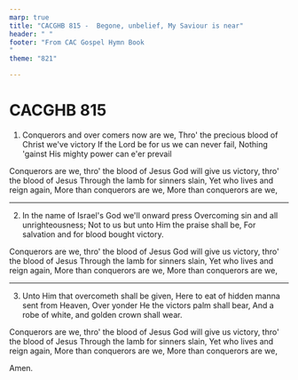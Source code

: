 ```yaml
---
marp: true
title: "CACGHB 815 -  Begone, unbelief, My Saviour is near"
header: " "
footer: "From CAC Gospel Hymn Book 
"
theme: "821"

---
```


<style>
    :root {
        font-size: 1.9emem;
    }


	section {
		display: grid;
		grid-template-columns: 1fr 1fr;
		gap: 1.2em;

		place-items: center start
	}

	section :is(h1,h2, h3) {
		grid-column: span 2;
	 }
</style>

# CACGHB 815

1. Conquerors and over comers now are we,
	Thro' the precious blood of Christ we've victory
	If the Lord be for us we can never fail,
	Nothing 'gainst His mighty power can e'er prevail


Conquerors are we, thro' the blood of Jesus
God will give us victory, thro' the blood of Jesus
Through the lamb for sinners slain,
Yet who lives and reign again,
More than conquerors are we,
More than conquerors are we,

---

2. In the name of Israel's God we'll onward press
	Overcoming sin and all unrighteousness;
	Not to us but unto Him the praise shall be,
	For salvation and for blood bought victory.

Conquerors are we, thro' the blood of Jesus
God will give us victory, thro' the blood of Jesus
Through the lamb for sinners slain,
Yet who lives and reign again,
More than conquerors are we,
More than conquerors are we,

---

3. Unto Him that overcometh shall be given,
	Here to eat of hidden manna sent from Heaven,
	Over yonder He the victors palm shall bear,
	And a robe of white, and golden crown shall wear.

Conquerors are we, thro' the blood of Jesus
God will give us victory, thro' the blood of Jesus
Through the lamb for sinners slain,
Yet who lives and reign again,
More than conquerors are we,
More than conquerors are we,

Amen.
